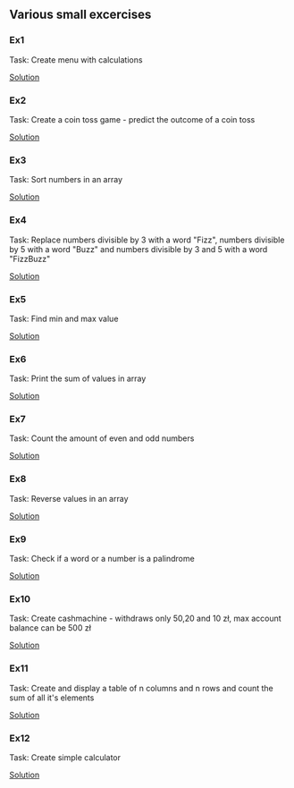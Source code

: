 ## Various small excercises

### Ex1

Task: Create menu with calculations

[Solution](ex1.py)

### Ex2

Task: Create a coin toss game - predict the outcome of a coin toss

[Solution](ex2.py)

### Ex3

Task: Sort numbers in an array

[Solution](ex3.py)

### Ex4

Task: Replace numbers divisible by 3 with a word "Fizz", numbers divisible by 5 with a word "Buzz" and numbers divisible by 3 and 5 with a word "FizzBuzz"

[Solution](ex4.py)

### Ex5

Task: Find min and max value

[Solution](ex5.py)

### Ex6

Task: Print the sum of values in array

[Solution](ex6.py)

### Ex7

Task: Count the amount of even and odd numbers

[Solution](ex7.py)

### Ex8

Task: Reverse values in an array

[Solution](ex8.py)

### Ex9

Task: Check if a word or a number is a palindrome

[Solution](ex9.py)

### Ex10

Task: Create cashmachine - withdraws only 50,20 and 10 zł, max account balance can be 500 zł

[Solution](ex10.py)

### Ex11

Task: Create and display a table of n columns and n rows and count the sum of all it's elements

[Solution](ex11.py)

### Ex12

Task: Create simple calculator

[Solution](ex12.py)